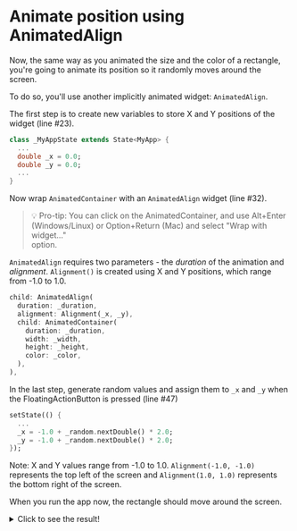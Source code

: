 # Animate position using AnimatedAlign

Now, the same way as you animated the size and the color of a rectangle, you're 
going to animate its position so it randomly moves around the screen. 

To do so, you'll use another implicitly animated widget: `AnimatedAlign`.

The first step is to create new variables to store X and Y positions of the 
widget (line #23).

```dart
class _MyAppState extends State<MyApp> {
  ...
  double _x = 0.0;
  double _y = 0.0;
  ...
}
```

Now wrap `AnimatedContainer` with an `AnimatedAlign` widget (line #32).

> 💡 Pro-tip: You can click on the AnimatedContainer, and use Alt+Enter 
> (Windows/Linux) or Option+Return (Mac) and select "Wrap with widget..."  
> option.  

`AnimatedAlign` requires two parameters - the _duration_ of the animation and
_alignment_. `Alignment()` is created using X and Y positions, which range from
-1.0 to 1.0.

```dart
child: AnimatedAlign(
  duration: _duration,
  alignment: Alignment(_x, _y),
  child: AnimatedContainer(
    duration: _duration,
    width: _width,
    height: _height,
    color: _color,
  ),
),
```

In the last step, generate random values and assign them to `_x` and `_y` 
when the FloatingActionButton is pressed (line #47)

```dart
setState(() {
  ...
  _x = -1.0 + _random.nextDouble() * 2.0;
  _y = -1.0 + _random.nextDouble() * 2.0;
});
```

<!-- I kinda think this info should be closer to the top, so folks know what data AnimatedAlign needs -->
Note: X and Y values range from -1.0 to 1.0. `Alignment(-1.0, -1.0)` 
represents the top left of the screen and `Alignment(1.0, 1.0)` represents 
the bottom right of the screen.

When you run the app now, the rectangle should move around the screen. 

<details>
  <summary>Click to see the result!</summary>

![Using AnimatedAlign](https://github.com/pszklarska/flutter_animations_workshop/raw/main/assets/screen03.gif?raw=true)
</details>

<img alt="Google Analytics" src="https://www.google-analytics.com/collect?v=1&cid=555&t=pageview&ec=repo&ea=open&dp=flutter_animations_workshop/step-04&dt=flutter_animations_workshop/step-04&tid=UA-226900214-1" style="width: 1px; height: 1px"/>

